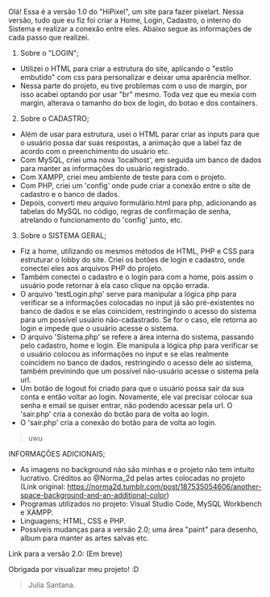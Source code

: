 Olá!
Essa é a versão 1.0 do "HiPixel", um site para fazer pixelart. Nessa versão, tudo que eu fiz foi criar a Home, Login, Cadastro, o interno do Sistema e realizar a conexão entre eles.
Abaixo segue as informações de cada passo que realizei.
1. Sobre o "LOGIN";
- Utilizei o HTML para criar a estrutura do site, aplicando o "estilo embutido" com css para personalizar e deixar uma aparência melhor.
- Nessa parte do projeto, eu tive problemas com o uso de margin, por isso acabei optando por usar "br" mesmo. Toda vez que eu mexia com margin, alterava o tamanho do box de login, do botao e dos containers.

2. Sobre o CADASTRO;
- Além de usar para estrutura, usei o HTML parar criar as inputs para que o usuário possa dar suas respostas, a animação que a label faz de acordo com o preenchimento do usuário etc.
- Com MySQL, criei uma nova 'localhost', em seguida um banco de dados para manter as informações do usuário registrado.
- Com XAMPP, criei meu ambiente de teste para com o projeto.
- Com PHP, criei um 'config' onde pude criar a conexão entre o site de cadastro e o banco de dados.
- Depois, converti meu arquivo formulário.html para php, adicionando as tabelas do MySQL no código, regras de confirmação de senha, atrelando o funcionamento do 'config' junto, etc.


3. Sobre o SISTEMA GERAL;
- Fiz a home, utilizando os mesmos métodos de HTML, PHP e CSS para estruturar o lobby do site. Criei os botões de login e cadastro, onde conectei eles aos arquivos PHP do projeto.
- Também conectei o cadastro e o login para com a home, pois assim o usuário pode retornar à ela caso clique na opção errada.
- O arquivo 'testLogin.php' serve para manipular a lógica php para verificar se a informações colocadas no input já são pré-existentes no banco de dados e se elas coincidem, restringindo o acesso do sistema para um possível usuário não-cadastrado. Se for o caso, ele retorna ao login e impede que o usuário acesse o sistema.
- O arquivo 'Sistema.php' se refere a área interna do sistema, passando pelo cadastro, home e login. Ele manipula a lógica php para verificar se o usuário colocou as informações no input e se elas realmente coincidem no banco de dados, restringindo o acesso dele ao sistema, também previnindo que um possível não-usuário acesse o sistema pela url.
- Um botão de logout foi criado para que o usuário possa sair da sua conta e então voltar ao login. Novamente, ele vai precisar colocar sua senha e email se quiser entrar, não podendo acessar pela url. O 'sair.php' cria a conexão do botão para de volta ao login.
- O 'sair.php' cria a conexão do botão para de volta ao login.
>uwu
>
INFORMAÇÕES ADICIONAIS;

- As imagens no background não são minhas e o projeto não tem intuito lucrativo. Créditos ao @Norma_2d pelas artes colocadas no projeto (Link original: https://norma2d.tumblr.com/post/187535054606/another-space-background-and-an-additional-color)
- Programas utilizados no projeto: Visual Studio Code, MySQL Workbench e XAMPP.
- Linguagens; HTML, CSS e PHP.
- Possíveis mudanças para a versão 2.0; uma área "paint" para desenho, album para manter as artes salvas etc.

Link para a versão 2.0: (Em breve)

Obrigada por visualizar meu projeto! :D
> Julia Santana.
